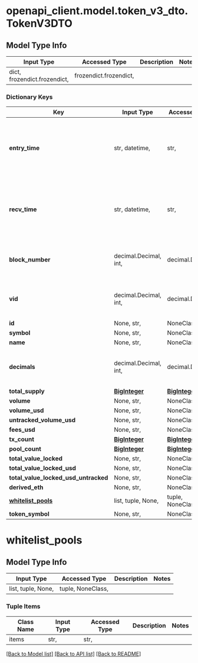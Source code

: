 # openapi_client.model.token_v3_dto.TokenV3DTO

## Model Type Info
Input Type | Accessed Type | Description | Notes
------------ | ------------- | ------------- | -------------
dict, frozendict.frozendict,  | frozendict.frozendict,  |  | 

### Dictionary Keys
Key | Input Type | Accessed Type | Description | Notes
------------ | ------------- | ------------- | ------------- | -------------
**entry_time** | str, datetime,  | str,  |  | [optional] value must conform to RFC-3339 date-time
**recv_time** | str, datetime,  | str,  |  | [optional] value must conform to RFC-3339 date-time
**block_number** | decimal.Decimal, int,  | decimal.Decimal,  |  | [optional] value must be a 64 bit integer
**vid** | decimal.Decimal, int,  | decimal.Decimal,  |  | [optional] value must be a 64 bit integer
**id** | None, str,  | NoneClass, str,  |  | [optional] 
**symbol** | None, str,  | NoneClass, str,  |  | [optional] 
**name** | None, str,  | NoneClass, str,  |  | [optional] 
**decimals** | decimal.Decimal, int,  | decimal.Decimal,  |  | [optional] value must be a 32 bit integer
**total_supply** | [**BigInteger**](BigInteger.md) | [**BigInteger**](BigInteger.md) |  | [optional] 
**volume** | None, str,  | NoneClass, str,  |  | [optional] 
**volume_usd** | None, str,  | NoneClass, str,  |  | [optional] 
**untracked_volume_usd** | None, str,  | NoneClass, str,  |  | [optional] 
**fees_usd** | None, str,  | NoneClass, str,  |  | [optional] 
**tx_count** | [**BigInteger**](BigInteger.md) | [**BigInteger**](BigInteger.md) |  | [optional] 
**pool_count** | [**BigInteger**](BigInteger.md) | [**BigInteger**](BigInteger.md) |  | [optional] 
**total_value_locked** | None, str,  | NoneClass, str,  |  | [optional] 
**total_value_locked_usd** | None, str,  | NoneClass, str,  |  | [optional] 
**total_value_locked_usd_untracked** | None, str,  | NoneClass, str,  |  | [optional] 
**derived_eth** | None, str,  | NoneClass, str,  |  | [optional] 
**[whitelist_pools](#whitelist_pools)** | list, tuple, None,  | tuple, NoneClass,  |  | [optional] 
**token_symbol** | None, str,  | NoneClass, str,  |  | [optional] 

# whitelist_pools

## Model Type Info
Input Type | Accessed Type | Description | Notes
------------ | ------------- | ------------- | -------------
list, tuple, None,  | tuple, NoneClass,  |  | 

### Tuple Items
Class Name | Input Type | Accessed Type | Description | Notes
------------- | ------------- | ------------- | ------------- | -------------
items | str,  | str,  |  | 

[[Back to Model list]](../../README.md#documentation-for-models) [[Back to API list]](../../README.md#documentation-for-api-endpoints) [[Back to README]](../../README.md)

